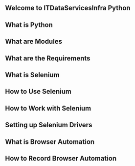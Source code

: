 ## Welcome to ITDataServicesInfra Python

## What is Python

## What are Modules

## What are the Requirements

## What is Selenium

## How to Use Selenium

## How to Work with Selenium

## Setting up Selenium Drivers

## What is Browser Automation

## How to Record Browser Automation
